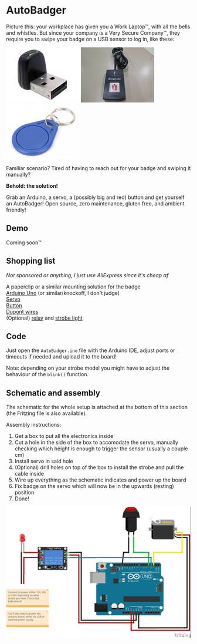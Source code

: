 # AutoBadger

Picture this: your workplace has given you a Work Laptop™, with all 
the bells and whistles. But since your company is a Very Secure Company™,
they require you to swipe your badge on a USB sensor to log in, like these:

![Reader type 1](img/badgeReader1.jpg)
![Reader type 2](img/badgeReader2.jpg)
![Badge](img/badge.jpg)

Familiar scenario? Tired of having to reach out for your badge and
swiping it manually?

**Behold: the solution!** 

Grab an Arduino, a servo, a (possibly big and red) button
and get yourself an AutoBadger! Open source, zero maintenance, 
gluten free, and ambient friendly!


## Demo

Coming soon™


## Shopping list 
*Not sponsored or anything, I just use AliExpress since it's cheap af*

A paperclip or a similar mounting solution for the badge\
[Arduino Uno](https://www.aliexpress.com/item/32831857729.html) (or similar/knockoff, I don't judge)\
[Servo](https://www.aliexpress.com/item/32864196324.html)\
[Button](https://www.aliexpress.com/item/1005001496993423.html)\
[Dupont wires](https://www.aliexpress.com/item/4000203371860.html)\
(Optional) [relay](https://www.aliexpress.com/item/4000956019162.html) and 
[strobe light](https://www.aliexpress.com/item/33022456561.html)


## Code

Just open the `AutoBadger.ino` file with the Arduino IDE,
adjust ports or timeouts if needed and upload it to the board!

Note: depending on your strobe model you might have to adjust the
behaviour of the `blink()` function.


## Schematic and assembly

The schematic for the whole setup is attached at the bottom of this section
(the Fritzing file is also available).

Assembly instructions:

1. Get a box to put all the electronics inside
2. Cut a hole in the side of the box to accomodate the servo, manually checking 
which height is enough to trigger the sensor (usually a couple cm)
3. Install servo in said hole
4. (Optional) drill holes on top of the box to install the strobe and pull the cable inside
5. Wire up everything as the schematic indicates and power up the board
6. Fix badge on the servo which will now be in the upwards (resting) position
7. Done!

![Schematic](img/schematic.jpg)
